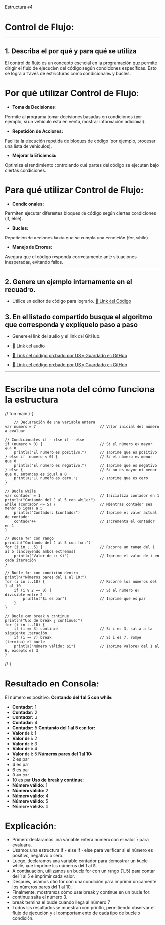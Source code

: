 Estructura #4

# Control de Flujo:

---

## 1. Describa el por qué y para qué se utiliza

El control de flujo es un concepto esencial en la programación que permite dirigir el flujo de ejecución 
del código según condiciones específicas. Esto se logra a través de estructuras como condicionales y bucles.

# Por qué utilizar Control de Flujo:

- **Toma de Decisiones:**

Permite al programa tomar decisiones basadas en condiciones (por ejemplo, si un vehículo está en venta, mostrar información adicional).

- **Repetición de Acciones:**

Facilita la ejecución repetida de bloques de código (por ejemplo, procesar una lista de vehículos).

- **Mejorar la Eficiencia:**

Optimiza el rendimiento controlando qué partes del código se ejecutan bajo ciertas condiciones.

# Para qué utilizar Control de Flujo:

- **Condicionales:**

Permiten ejecutar diferentes bloques de código según ciertas condiciones (if, else).

- **Bucles:**

Repetición de acciones hasta que se cumpla una condición (for, while).

- **Manejo de Errores:**

Asegura que el código responda correctamente ante situaciones inesperadas, evitando fallos.

---

## 2. Genere un ejemplo internamente en el recuadro.

- Utilice un editor de código para lograrlo.
  [🔗 Link del Código](https://pl.kotl.in/uSaGi8uPl)

## 3. En el listado compartido busque el algoritmo que corresponda y explíquelo paso a paso

- Genere el link del audio y el link del GitHub.
  
- [🔗 Link del audio](https://github.com/mejia-Xsbethx15162/FichasExpos/raw/refs/heads/main/ControlFlujo/ControlFlujo.ogg)
- [🔗 Link del código probado por US y Guardado en GitHub](https://github.com/mejia-Xsbethx15162/FichasExpos/blob/450cc72e72a0057ce5e1e463c114a505237c5815/ControlFlujo/controles%20de%20flujoIfBucles.png)
- [🔗 Link del código probado por US y Guardado en GitHub](https://github.com/mejia-Xsbethx15162/FichasExpos/blob/be1d2c1cd0e5e4d89646a567a6c122c9b831328b/ControlFlujo/controles%20de%20flujo2.png)

---

# Escribe una nota del cómo funciona la estructura

// fun main() {

        // Declaración de una variable entera
    var numero = 7                             // Valor inicial del número a evaluar

    // Condicionales if - else if - else
    if (numero > 0) {                          // Si el número es mayor que 0
        println("El número es positivo.")      // Imprime que es positivo
    } else if (numero < 0) {                   // Si el número es menor que 0
        println("El número es negativo.")      // Imprime que es negativo
    } else {                                   // Si no es mayor ni menor que 0, entonces es igual a 0
        println("El número es cero.")          // Imprime que es cero
    }

    // Bucle while
    var contador = 1                           // Inicializa contador en 1
    println("Contando del 1 al 5 con while:")
    while (contador <= 5) {                    // Mientras contador sea menor o igual a 5
        println("Contador: $contador")         // Imprime el valor actual de contador
        contador++                             // Incrementa el contador en 1
    }

    // Bucle for con rango
    println("Contando del 1 al 5 con for:")
    for (i in 1..5) {                          // Recorre un rango del 1 al 5 (incluyendo ambos extremos)
        println("Valor de i: $i")              // Imprime el valor de i en cada iteración
    }

    // Bucle for con condición dentro
    println("Números pares del 1 al 10:")
    for (i in 1..10) {                         // Recorre los números del 1 al 10
        if (i % 2 == 0) {                      // Si el número es divisible entre 2
            println("$i es par")               // Imprime que es par
        }
    }

    // Bucle con break y continue
    println("Uso de break y continue:")
    for (i in 1..10) {
        if (i == 3) continue                   // Si i es 3, salta a la siguiente iteración
        if (i == 7) break                      // Si i es 7, rompe (termina) el bucle
        println("Número válido: $i")           // Imprime valores del 1 al 6, excepto el 3
    }
// }


# Resultado en Consola:

El número es positivo.
**Contando del 1 al 5 con while:**
- **Contador:** 1
- **Contador:** 2
- **Contador:** 3
- **Contador:** 4
- **Contador:** 5
**Contando del 1 al 5 con for:**
- **Valor de i:** 1
- **Valor de i:** 2
- **Valor de i:** 3
- **Valor de i:** 4
- **Valor de i:** 5
**Números pares del 1 al 10:**
- 2 es par
- 4 es par
- 6 es par
- 8 es par
- 10 es par
**Uso de break y continue:**
- **Número válido:** 1
- **Número válido:** 2
- **Número válido:** 4
- **Número válido:** 5
- **Número válido:** 6


# Explicación:

- Primero declaramos una variable entera numero con el valor 7 para evaluarla.
- Usamos una estructura if - else if - else para verificar si el número es positivo, negativo o cero.
- Luego, declaramos una variable contador para demostrar un bucle while, que imprime los números del 1 al 5.
- A continuación, utilizamos un bucle for con un rango (1..5) para contar del 1 al 5 e imprimir cada valor.
- Después, usamos otro for con una condición para imprimir únicamente los números pares del 1 al 10.
- Finalmente, mostramos cómo usar break y continue en un bucle for:
- continue salta el número 3.
- break termina el bucle cuando llega al número 7.
- Todos los resultados se muestran con println, permitiendo observar el flujo de ejecución y el comportamiento de cada tipo de bucle o condición.

